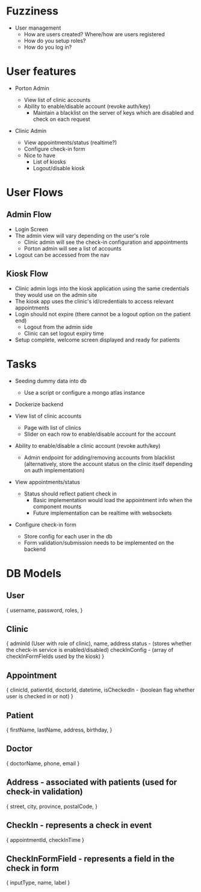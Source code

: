 # Fuzziness

- User management
  - How are users created? Where/how are users registered
  - How do you setup roles?
  - How do you log in?

# User features

- Porton Admin

  - View list of clinic accounts
  - Ability to enable/disable account (revoke auth/key)
    - Maintain a blacklist on the server of keys which are disabled and check on each request

- Clinic Admin

  - View appointments/status (realtime?)
  - Configure check-in form
  - Nice to have
    - List of kiosks
    - Logout/disable kiosk

# User Flows

## Admin Flow

- Login Screen
- The admin view will vary depending on the user's role
  - Clinic admin will see the check-in configuration and appointments
  - Porton admin will see a list of accounts
- Logout can be accessed from the nav

## Kiosk Flow

- Clinic admin logs into the kiosk application using the same credentials they would use on the admin site
- The kiosk app uses the clinic's id/credentials to access relevant appointments
- Login should not expire (there cannot be a logout option on the patient end)
  - Logout from the admin side
  - Clinic can set logout expiry time
- Setup complete, welcome screen displayed and ready for patients

# Tasks

- Seeding dummy data into db

  - Use a script or configure a mongo atlas instance

- Dockerize backend

- View list of clinic accounts

  - Page with list of clinics
  - Slider on each row to enable/disable account for the account

- Ability to enable/disable a clinic account (revoke auth/key)

  - Admin endpoint for adding/removing accounts from blacklist (alternatively, store the account status on the clinic itself depending on auth implementation)

- View appointments/status

  - Status should reflect patient check in
    - Basic implementation would load the appointment info when the component mounts
    - Future implementation can be realtime with websockets

- Configure check-in form
  - Store config for each user in the db
  - Form validation/submission needs to be implemented on the backend

# DB Models

## User

{
username,
password,
roles,
}

## Clinic

{
adminId (User with role of clinic),
name,
address
status - (stores whether the check-in service is enabled/disabled)
checkInConfig - (array of checkInFormFields used by the kiosk)
}

## Appointment

{
clinicId,
patientId,
doctorId,
datetime,
isCheckedIn - (boolean flag whether user is checked in or not)
}

## Patient

{
firstName,
lastName,
address,
birthday,
}

## Doctor

{
doctorName,
phone,
email
}

## Address - associated with patients (used for check-in validation)

{
street,
city,
province,
postalCode,
}

## CheckIn - represents a check in event

{
appointmentId,
checkInTime
}

## CheckInFormField - represents a field in the check in form

{
inputType,
name,
label
}

